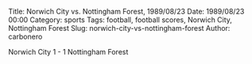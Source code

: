 Title: Norwich City vs. Nottingham Forest, 1989/08/23
Date: 1989/08/23 00:00
Category: sports
Tags: football, football scores, Norwich City, Nottingham Forest
Slug: norwich-city-vs-nottingham-forest
Author: carbonero


Norwich City 1 - 1 Nottingham Forest
